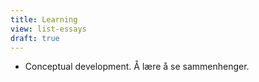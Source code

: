 ```yaml
---
title: Learning
view: list-essays
draft: true
---
```


- Conceptual development. Å lære å se sammenhenger.
